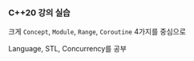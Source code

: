 ### C++20 강의 실습

크게 ```Concept```, ```Module```, ```Range```, ```Coroutine``` 4가지를 중심으로

Language, STL, Concurrency를 공부
